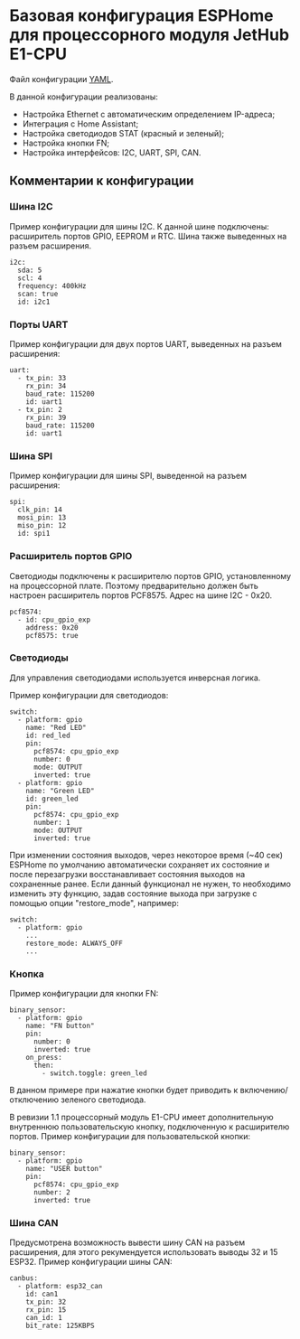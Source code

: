 # Базовая конфигурация ESPHome для процессорного модуля JetHub E1-CPU

Файл конфигурации [YAML](e1-cpu-basic.yaml).

В данной конфигурации реализованы:

  * Настройка Ethernet с автоматическим определением IP-адреса;
  * Интеграция с Home Assistant;
  * Настройка светодиодов STAT (красный и зеленый);
  * Настройка кнопки FN;
  * Настройка интерфейсов: I2C, UART, SPI, CAN.

## Комментарии к конфигурации

### Шина I2C

Пример конфигурации для шины I2C. К данной шине подключены: расширитель портов GPIO, EEPROM и RTC. Шина также выведенных на разъем расширения.

```
i2c:
  sda: 5
  scl: 4
  frequency: 400kHz
  scan: true
  id: i2c1
```

### Порты UART

Пример конфигурации для двух портов UART, выведенных на разъем расширения:

```
uart:
  - tx_pin: 33
    rx_pin: 34
    baud_rate: 115200
    id: uart1
  - tx_pin: 2
    rx_pin: 39
    baud_rate: 115200
    id: uart1
```

### Шина SPI

Пример конфигурации для шины SPI, выведенной на разъем расширения:

```
spi:
  clk_pin: 14
  mosi_pin: 13
  miso_pin: 12
  id: spi1
```

### Расширитель портов GPIO

Светодиоды подключены к расширителю портов GPIO, установленному на процессорной плате. Поэтому предварительно должен быть настроен расширитель портов PCF8575. Адрес на шине I2C - 0x20.

```
pcf8574:
  - id: cpu_gpio_exp
    address: 0x20
    pcf8575: true
```

### Светодиоды

Для управления светодиодами используется инверсная логика.

Пример конфигурации для светодиодов:

```
switch:
  - platform: gpio
    name: "Red LED"
    id: red_led
    pin:
      pcf8574: cpu_gpio_exp
      number: 0
      mode: OUTPUT
      inverted: true
  - platform: gpio
    name: "Green LED"
    id: green_led
    pin:
      pcf8574: cpu_gpio_exp
      number: 1
      mode: OUTPUT
      inverted: true
```

При изменении состояния выходов, через некоторое время (~40 сек) ESPHome по умолчанию автоматически сохраняет их состояние и после перезагрузки восстанавливает состояния выходов на сохраненные ранее. Если данный функционал не нужен, то необходимо изменить эту функцию, задав состояние выхода при загрузке с помощью опции "restore_mode", например:

```
switch:
  - platform: gpio
    ...
    restore_mode: ALWAYS_OFF
    ...
```

### Кнопка

Пример конфигурации для кнопки FN:

```
binary_sensor:
  - platform: gpio
    name: "FN button"
    pin:
      number: 0
      inverted: true
    on_press:
      then:
        - switch.toggle: green_led
```
В данном примере при нажатие кнопки будет приводить к включению/отключению зеленого светодиода.

В ревизии 1.1 процессорный модуль E1-CPU имеет дополнительную внутреннюю пользовательскую кнопку, подключенную к расширителю портов. Пример конфигурации для пользовательской кнопки:

```
binary_sensor:
  - platform: gpio
    name: "USER button"
    pin:
      pcf8574: cpu_gpio_exp
      number: 2
      inverted: true
```

### Шина CAN

Предусмотрена возможность вывести шину CAN на разъем расширения, для этого рекумендуется использовать выводы 32 и 15 ESP32. Пример конфигурации шины CAN:

```
canbus:
  - platform: esp32_can
    id: can1
    tx_pin: 32
    rx_pin: 15
    can_id: 1
    bit_rate: 125KBPS
```
